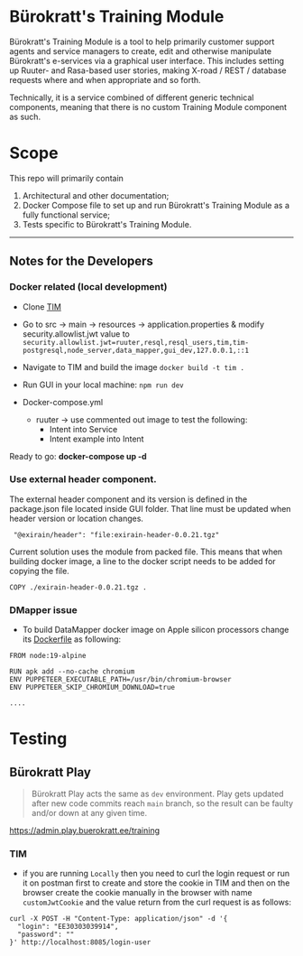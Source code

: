 # Bürokratt's Training Module

Bürokratt's Training Module is a tool to help primarily customer support agents and service managers to create, edit and otherwise manipulate Bürokratt's e-services via a graphical user interface. This includes setting up Ruuter- and Rasa-based user stories, making X-road / REST / database requests where and when appropriate and so forth.

Technically, it is a service combined of different generic technical components, meaning that there is no custom Training Module component as such.

# Scope

This repo will primarily contain
1. Architectural and other documentation;
2. Docker Compose file to set up and run Bürokratt's Training Module as a fully functional service;
3. Tests specific to Bürokratt's Training Module.
---
## Notes for the Developers
### Docker related (local development)
- Clone [TIM](https://github.com/buerokratt/TIM)
- Go to src -> main -> resources -> application.properties & modify security.allowlist.jwt value to `security.allowlist.jwt=ruuter,resql,resql_users,tim,tim-postgresql,node_server,data_mapper,gui_dev,127.0.0.1,::1`
- Navigate to TIM and build the image `docker build -t tim .`

- Run GUI in your local machine: `npm run dev`
- Docker-compose.yml
  - ruuter -> use commented out image to test the following:
    - Intent into Service
    - Intent example into Intent
  
Ready to go: **docker-compose up -d**

### Use external header component.

The external header component and its version is defined in the package.json file located inside GUI folder.
That line must be updated when header version or location changes.
```  
 "@exirain/header": "file:exirain-header-0.0.21.tgz"
```
Current solution uses the module from packed file. This means that when building docker image, a line to the docker script needs to be added for copying the file.
``` 
COPY ./exirain-header-0.0.21.tgz .
```


### DMapper issue
- To build DataMapper docker image on Apple silicon processors change its [Dockerfile](/DSL/DataMapper/Dockerfile) as following:    

```
FROM node:19-alpine

RUN apk add --no-cache chromium
ENV PUPPETEER_EXECUTABLE_PATH=/usr/bin/chromium-browser
ENV PUPPETEER_SKIP_CHROMIUM_DOWNLOAD=true

....
```

# Testing

## Bürokratt Play

> Bürokratt Play acts the same as `dev` environment. Play gets updated after new code commits reach `main` branch, so the result can be faulty and/or down at any given time.

https://admin.play.buerokratt.ee/training

### TIM

- if you are running `Locally` then you need to curl the login request or run it on postman first to create and store the cookie in TIM and then on the browser create the cookie manually in the browser with name `customJwtCookie` and the value return from the curl
 request is as follows:
```
curl -X POST -H "Content-Type: application/json" -d '{
  "login": "EE30303039914",
  "password": ""
}' http://localhost:8085/login-user
```
